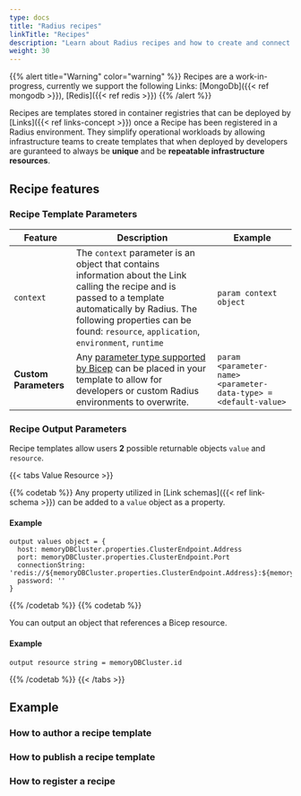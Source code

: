 ```yaml
---
type: docs
title: "Radius recipes"
linkTitle: "Recipes"
description: "Learn about Radius recipes and how to create and connect them to your environments"
weight: 30
---
```


{{% alert title="Warning" color="warning" %}}
Recipes are a work-in-progress, currently we support the following Links: [MongoDb]({{< ref mongodb >}}), [Redis]({{< ref redis >}})
{{% /alert %}}


Recipes are templates stored in container registries that can be deployed by [Links]({{< ref links-concept >}}) once a Recipe has been registered in a Radius environment. They simplify operational workloads by allowing infrastructure teams to create templates that when deployed by developers are guranteed to always be  **unique** and be **repeatable infrastructure resources**.

## Recipe features

### Recipe Template Parameters

| Feature | Description | Example |
|---------|-------------|------------|
| `context` | The `context` parameter is an object that contains information about the Link calling the recipe and is passed to a template automatically by Radius. The following properties can be found: `resource`, `application`, `environment`, `runtime` | `param context object` |
| **Custom Parameters** | Any [parameter type supported by Bicep](https://learn.microsoft.com/en-us/azure/azure-resource-manager/bicep/parameters) can be placed in your template to allow for developers or custom Radius environments to overwrite. |  `param <parameter-name> <parameter-data-type> = <default-value>` |

### Recipe Output Parameters

Recipe templates allow users **2** possible returnable objects `value` and `resource`.

{{< tabs Value Resource  >}}

{{% codetab %}}
Any property utilized in [Link schemas]({{< ref link-schema >}}) can be added to a `value` object as a property.

#### Example
```bicep
output values object = {
  host: memoryDBCluster.properties.ClusterEndpoint.Address
  port: memoryDBCluster.properties.ClusterEndpoint.Port
  connectionString: 'redis://${memoryDBCluster.properties.ClusterEndpoint.Address}:${memoryDBCluster.properties.ClusterEndpoint.Port}'
  password: ''
}
```
{{% /codetab %}}
{{% codetab %}}

You can output an object that references a Bicep resource.

#### Example
```bicep
output resource string = memoryDBCluster.id
```
{{% /codetab %}}
{{< /tabs >}}


## Example

### How to author a recipe template

### How to publish a recipe template

### How to register a recipe